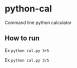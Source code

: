 # python-cal
Command line python calculator

## How to run

Ex `python cal.py 3+5`

Ex `python cal.py 3/5`
